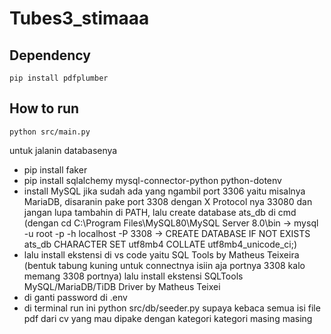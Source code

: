 # Tubes3_stimaaa


## Dependency
```
pip install pdfplumber
```

## How to run
```
python src/main.py
```

untuk jalanin databasenya
- pip install faker
- pip install sqlalchemy mysql-connector-python python-dotenv
- install MySQL jika sudah ada yang ngambil port 3306 yaitu misalnya MariaDB, disaranin pake port 3308 dengan X Protocol nya 33080 dan jangan lupa tambahin di PATH, lalu create database ats_db di cmd (dengan cd C:\Program Files\MySQL80\MySQL Server 8.0\bin -> mysql -u root -p -h localhost -P 3308 -> CREATE DATABASE IF NOT EXISTS ats_db CHARACTER SET utf8mb4 COLLATE utf8mb4_unicode_ci;)
- lalu install ekstensi di vs code yaitu SQL Tools by Matheus Teixeira (bentuk tabung kuning untuk connectnya isiin aja portnya 3308 kalo memang 3308 portnya) lalu install ekstensi SQLTools MySQL/MariaDB/TiDB Driver by Matheus Teixei
- di ganti password di .env
- di terminal run ini
python src/db/seeder.py
supaya kebaca semua isi file pdf dari cv yang mau dipake dengan kategori kategori masing masing